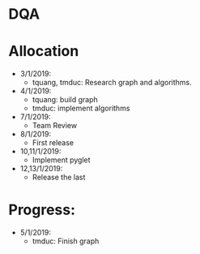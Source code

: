 # DQA
# Allocation
+ 3/1/2019:
  + tquang, tmduc: Research graph and algorithms.
+ 4/1/2019:
  + tquang: build graph
  + tmduc: implement algorithms
+ 7/1/2019:
  + Team Review
+ 8/1/2019:
  + First release
+ 10,11/1/2019:
  + Implement pyglet
+ 12,13/1/2019:
  + Release the last

# Progress:
+ 5/1/2019:
  + tmduc: Finish graph
